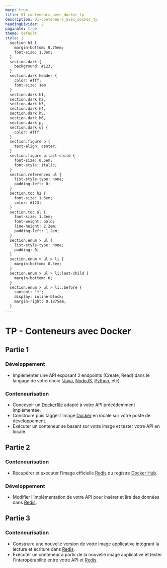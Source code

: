 ```yaml
---
marp: true
title: 01-conteneurs_avec_docker_tp
description: 01-conteneurs_avec_docker_tp
headingDivider: 2
paginate: true
theme: default
style: |
  section h3 {
    margin-bottom: 0.75em;
    font-size: 1.3em;
  }
  section.dark {
    background: #123;
  }
  section.dark header {
    color: #fff;
    font-size: 1em
  }
  section.dark h1,
  section.dark h2,
  section.dark h3,
  section.dark h4,
  section.dark h5,
  section.dark h6,
  section.dark p,
  section.dark ul {
    color: #fff
  }
  section.figure p {
    text-align: center;
  }
  section.figure p:last-child {
    font-size: 0.5em;
    font-style: italic;
  }
  section.references ul {
    list-style-type: none;
    padding-left: 0;
  }
  section.toc h2 {
    font-size: 1.6em;
    color: #123;
  }
  section.toc ol {
    font-size: 1.3em;
    font-weight: bold;
    line-height: 2.2em;
    padding-left: 1.2em;
  }
  section.enum > ul {
    list-style-type: none;
    padding: 0;
  }
  section.enum > ul > li {
    margin-bottom: 0.5em;
  }
  section.enum > ul > li:last-child {
    margin-bottom: 0;
  }
  section.enum > ul > li::before {
    content: '➡️';
    display: inline-block;
    margin-right: 0.1875em;
  }
---
```


# TP - Conteneurs avec Docker

<!-- header: Scalabilité, Virtualisation et Conteneurisation -->
<!-- _class: dark -->
<!-- _paginate: false -->

## Partie 1

<!-- header: TP - Conteneurs avec Docker -->
<!-- _class: enum -->

### Développement

* Implémenter une API exposant 2 endpoints (Create, Read) dans le langage de votre choix ([Java](https://www.java.com/en/), [NodeJS](https://nodejs.org/), [Python](https://www.python.org/), etc).

### Conteneurisation

* Concevoir un [Dockerfile](https://docs.docker.com/engine/reference/builder/) adapté à votre API précédemment implémentée.
* Construire puis tagger l’image [Docker](https://docs.docker.com/) en locale sur votre poste de développement.
* Exécuter un conteneur se basant sur votre image et tester votre API en locale.

## Partie 2

<!-- _class: enum -->

### Conteneurisation

* Récupérer et exécuter l’image officielle [Redis](https://redis.io/) du registre [Docker Hub](https://hub.docker.com/_/redis).

### Développement

* Modifier l’implémentation de votre API pour insérer et lire des données dans [Redis](https://redis.io/).

## Partie 3

<!-- _class: enum -->

### Conteneurisation

* Construire une nouvelle version de votre image applicative intégrant la lecture et écriture dans [Redis](https://redis.io/).
* Exécuter un conteneur à partir de la nouvelle image applicative et tester l'interopérabilité entre votre API et [Redis](https://redis.io/).
